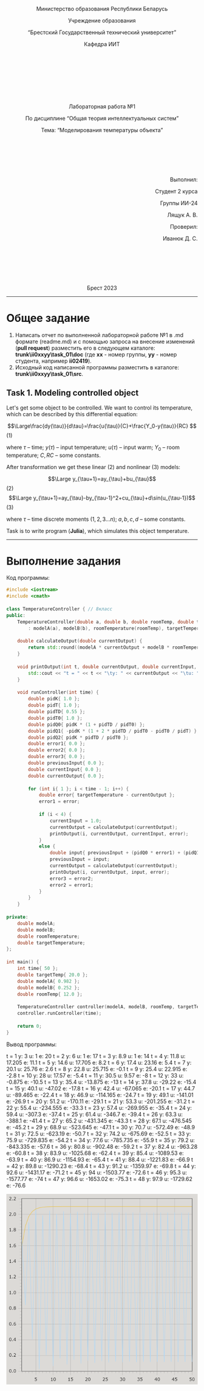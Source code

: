 <p align="center"> Министерство образования Республики Беларусь</p>
<p align="center">Учреждение образования</p>
<p align="center">“Брестский Государственный технический университет”</p>
<p align="center">Кафедра ИИТ</p>
<br><br><br><br><br><br><br>
<p align="center">Лабораторная работа №1</p>
<p align="center">По дисциплине “Общая теория интеллектуальных систем”</p>
<p align="center">Тема: “Моделирования температуры объекта”</p>
<br><br><br><br><br>
<p align="right">Выполнил:</p>
<p align="right">Студент 2 курса</p>
<p align="right">Группы ИИ-24</p>
<p align="right">Лящук А. В.</p>
<p align="right">Проверил:</p>
<p align="right">Иванюк Д. С.</p>
<br><br><br><br><br>
<p align="center">Брест 2023</p>

---

# Общее задание #
1. Написать отчет по выполненной лабораторной работе №1 в .md формате (readme.md) и с помощью запроса на внесение изменений (**pull request**) разместить его в следующем каталоге: **trunk\ii0xxyy\task_01\doc** (где **xx** - номер группы, **yy** - номер студента, например **ii02419**).
2. Исходный код написанной программы разместить в каталоге: **trunk\ii0xxyy\task_01\src**.

## Task 1. Modeling controlled object ##
Let's get some object to be controlled. We want to control its temperature, which can be described by this differential equation:

$$\Large\frac{dy(\tau)}{d\tau}=\frac{u(\tau)}{C}+\frac{Y_0-y(\tau)}{RC} $$ (1)

where $\tau$ – time; $y(\tau)$ – input temperature; $u(\tau)$ – input warm; $Y_0$ – room temperature; $C,RC$ – some constants.

After transformation we get these linear (2) and nonlinear (3) models:

$$\Large y_{\tau+1}=ay_{\tau}+bu_{\tau}$$ (2)
$$\Large y_{\tau+1}=ay_{\tau}-by_{\tau-1}^2+cu_{\tau}+d\sin(u_{\tau-1})$$ (3)

where $\tau$ – time discrete moments ($1,2,3{\dots}n$); $a,b,c,d$ – some constants.

Task is to write program (**Julia**), which simulates this object temperature.

---

# Выполнение задания #

Код программы:
```C++
#include <iostream>
#include <cmath>

class TemperatureController { // 8класс
public:
    TemperatureController(double a, double b, double roomTemp, double targetTemp)
        : modelA(a), modelB(b), roomTemperature(roomTemp), targetTemperature(targetTemp) {}

    double calculateOutput(double currentOutput) {
        return std::round((modelA * currentOutput + modelB * roomTemperature) * 10) / 10;
    }

    void printOutput(int t, double currentOutput, double currentInput, double error) {
        std::cout << "t = " << t << "\ty: " << currentOutput << "\tu: " << currentInput << "\te: " << error << std::endl;
    }

    void runController(int time) {
        double pidK{ 1.0 };
        double pidT{ 1.0 };
        double pidTD{ 0.55 };
        double pidT0{ 1.0 };
        double pidQ0{ pidK * (1 + pidTD / pidT0) };
        double pidQ1{ -pidK * (1 + 2 * pidTD / pidT0 - pidT0 / pidT) };
        double pidQ2{ pidK * pidTD / pidT0 };
        double error1{ 0.0 };
        double error2{ 0.0 };
        double error3{ 0.0 };
        double previousInput{ 0.0 };
        double currentInput{ 0.0 };
        double currentOutput{ 0.0 };

        for (int i{ 1 }; i < time - 1; i++) {
            double error{ targetTemperature - currentOutput };
            error1 = error;

            if (i < 4) {
                currentInput = 1.0;
                currentOutput = calculateOutput(currentOutput);
                printOutput(i, currentOutput, currentInput, error);
            }
            else {
                double input{ previousInput + (pidQ0 * error1) + (pidQ1 * error2) + (pidQ2 * error3) };
                previousInput = input;
                currentOutput = calculateOutput(currentOutput);
                printOutput(i, currentOutput, input, error);
                error3 = error2;
                error2 = error1;
            }
        }
    }

private:
    double modelA;
    double modelB;
    double roomTemperature;
    double targetTemperature;
};

int main() {
    int time{ 50 };
    double targetTemp{ 20.0 };
    double modelA{ 0.982 };
    double modelB{ 0.252 };
    double roomTemp{ 12.0 };

    TemperatureController controller(modelA, modelB, roomTemp, targetTemp);
    controller.runController(time);

    return 0;
}
```     

Вывод программы:

t = 1	y: 3	u: 1	e: 20
t = 2	y: 6	u: 1	e: 17
t = 3	y: 8.9	u: 1	e: 14
t = 4	y: 11.8	u: 17.205	e: 11.1
t = 5	y: 14.6	u: 17.705	e: 8.2
t = 6	y: 17.4	u: 23.16	e: 5.4
t = 7	y: 20.1	u: 25.76	e: 2.6
t = 8	y: 22.8	u: 25.715	e: -0.1
t = 9	y: 25.4	u: 22.915	e: -2.8
t = 10	y: 28	u: 17.57	e: -5.4
t = 11	y: 30.5	u: 9.57	e: -8
t = 12	y: 33	u: -0.875	e: -10.5
t = 13	y: 35.4	u: -13.875	e: -13
t = 14	y: 37.8	u: -29.22	e: -15.4
t = 15	y: 40.1	u: -47.02	e: -17.8
t = 16	y: 42.4	u: -67.065	e: -20.1
t = 17	y: 44.7	u: -89.465	e: -22.4
t = 18	y: 46.9	u: -114.165	e: -24.7
t = 19	y: 49.1	u: -141.01	e: -26.9
t = 20	y: 51.2	u: -170.11	e: -29.1
t = 21	y: 53.3	u: -201.255	e: -31.2
t = 22	y: 55.4	u: -234.555	e: -33.3
t = 23	y: 57.4	u: -269.955	e: -35.4
t = 24	y: 59.4	u: -307.3	e: -37.4
t = 25	y: 61.4	u: -346.7	e: -39.4
t = 26	y: 63.3	u: -388.1	e: -41.4
t = 27	y: 65.2	u: -431.345	e: -43.3
t = 28	y: 67.1	u: -476.545	e: -45.2
t = 29	y: 68.9	u: -523.645	e: -47.1
t = 30	y: 70.7	u: -572.49	e: -48.9
t = 31	y: 72.5	u: -623.19	e: -50.7
t = 32	y: 74.2	u: -675.69	e: -52.5
t = 33	y: 75.9	u: -729.835	e: -54.2
t = 34	y: 77.6	u: -785.735	e: -55.9
t = 35	y: 79.2	u: -843.335	e: -57.6
t = 36	y: 80.8	u: -902.48	e: -59.2
t = 37	y: 82.4	u: -963.28	e: -60.8
t = 38	y: 83.9	u: -1025.68	e: -62.4
t = 39	y: 85.4	u: -1089.53	e: -63.9
t = 40	y: 86.9	u: -1154.93	e: -65.4
t = 41	y: 88.4	u: -1221.83	e: -66.9
t = 42	y: 89.8	u: -1290.23	e: -68.4
t = 43	y: 91.2	u: -1359.97	e: -69.8
t = 44	y: 92.6	u: -1431.17	e: -71.2
t = 45	y: 94	u: -1503.77	e: -72.6
t = 46	y: 95.3	u: -1577.77	e: -74
t = 47	y: 96.6	u: -1653.02	e: -75.3
t = 48	y: 97.9	u: -1729.62	e: -76.6

![График моделей с t = 50:](linear.png)
